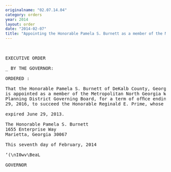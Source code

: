 ```yaml
---
originalname: "02.07.14.04"
category: orders
year: 2014
layout: order
date: "2014-02-07"
title: "Appointing the Honorable Pamela S. Burnett as a member of the Metropolitan North Georgia Water Planning District Governing Board"
---
```

<pre>
 

EXECUTIVE ORDER

_ BY THE GOVERNOR:

ORDERED :

That the Honorable Pamela S. Burnett of DeKalb County, Georgia,
is appointed as a member of the Metropolitan North Georgia Water
Planning District Governing Board, for a term of ofﬁce ending June
29, 2016, to succeed the Honorable Reginald E. Prime, whose term

expired June 29, 2013.

The Honorable Pamela S. Burnett
1655 Enterprise Way
Marietta, Georgia 30067

This seventh day of February, 2014

‘(\nI0wv\BeaL

GOVERNOR

</pre>
